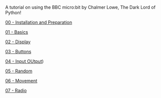 A tutorial on using the BBC micro:bit by Chalmer Lowe, The Dark Lord of Python!



[00 - Installation and Preparation](./00_install_and_prep/install.ipynb)

[01 - Basics](./01_basics/basics.ipynb)

[02 - Display](./02_display/display.ipynb)

[03 - Buttons](./03_buttons/buttons.ipynb)

[04 - Input OUtput](./04_input_output/io.ipynb))

[05 - Random](./05_random/randomness.ipynb)

[06 - Movement](./06_movement/movement.ipynb)

[07 - Radio](./07_radio/radio.ipynb)
